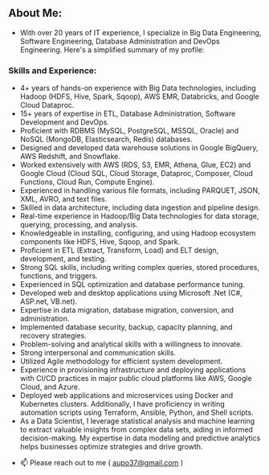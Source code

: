 ## About Me:

- With over 20 years of IT experience, I specialize in Big Data Engineering, Software Engineering, Database Administration and DevOps Engineering. Here's a simplified summary of my profile:

### **Skills and Experience:**
- 4+ years of hands-on experience with Big Data technologies, including Hadoop (HDFS, Hive, Spark, Sqoop), AWS EMR, Databricks, and Google Cloud Dataproc.
- 15+ years of expertise in ETL, Database Administration, Software Development and DevOps.
- Proficient with RDBMS (MySQL, PostgreSQL, MSSQL, Oracle) and NoSQL (MongoDB, Elasticsearch, Redis) databases.
- Designed and developed data warehouse solutions in Google BigQuery, AWS Redshift, and Snowflake.
- Worked extensively with AWS (RDS, S3, EMR, Athena, Glue, EC2) and Google Cloud (Cloud SQL, Cloud Storage, Dataproc, Composer, Cloud Functions, Cloud Run, Compute Engine).
- Experienced in handling various file formats, including PARQUET, JSON, XML, AVRO, and text files.
- Skilled in data architecture, including data ingestion and pipeline design.
- Real-time experience in Hadoop/Big Data technologies for data storage, querying, processing, and analysis.
- Knowledgeable in installing, configuring, and using Hadoop ecosystem components like HDFS, Hive, Sqoop, and Spark.
- Proficient in ETL (Extract, Transform, Load) and ELT design, development, and testing.
- Strong SQL skills, including writing complex queries, stored procedures, functions, and triggers.
- Experienced in SQL optimization and database performance tuning.
- Developed web and desktop applications using Microsoft .Net (C#, ASP.net, VB.net).
- Expertise in data migration, database migration, conversion, and administration.
- Implemented database security, backup, capacity planning, and recovery strategies.
- Problem-solving and analytical skills with a willingness to innovate.
- Strong interpersonal and communication skills.
- Utilized Agile methodology for efficient system development.
- Experience in provisioning infrastructure and deploying applications with CI/CD practices in major public cloud platforms like AWS, Google Cloud, and Azure.
- Deployed web applications and microservices using Docker and Kubernetes clusters. Additionally, I have proficiency in writing automation scripts using Terraform, Ansible, Python, and Shell scripts.
- As a Data Scientist, I leverage statistical analysis and machine learning to extract valuable insights from complex data sets, aiding in informed decision-making. My expertise in data modeling and predictive analytics helps businesses optimize strategies and drive growth.

<!---
obaidulsarker/obaidulsarker is a ✨ special ✨ repository because its `README.md` (this file) appears on your GitHub profile.
You can click the Preview link to take a look at your changes.
--->
- 📫 Please reach out to me ( aupo37@gmail.com )
